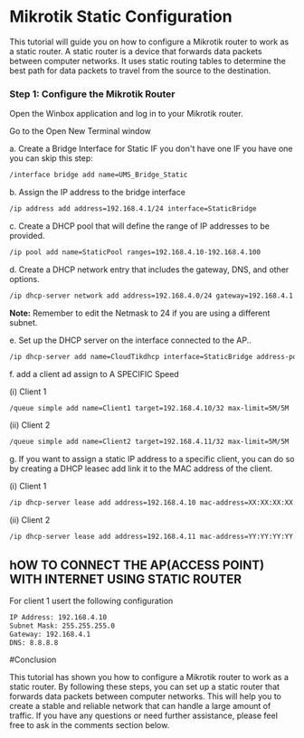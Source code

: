 # Mikrotik Static Configuration

This tutorial will guide you on how to configure a Mikrotik router to work as a static router. A static router is a device that forwards data packets between computer networks. It uses static routing tables to determine the best path for data packets to travel from the source to the destination.



### Step 1: Configure the Mikrotik Router


Open the Winbox application and log in to your Mikrotik router.

Go to the Open New Terminal window 

a. Create a Bridge Interface for Static IF you don't have one IF you have one you can skip this step:

```bash
/interface bridge add name=UMS_Bridge_Static
```

b. Assign the IP address to the bridge interface

```bash
/ip address add address=192.168.4.1/24 interface=StaticBridge
```

c. Create a DHCP pool that will define the range of IP addresses to be provided.

```bash
/ip pool add name=StaticPool ranges=192.168.4.10-192.168.4.100
```
d. Create a DHCP network entry that includes the gateway, DNS, and other options.

```bash
/ip dhcp-server network add address=192.168.4.0/24 gateway=192.168.4.1 dns-server=8.8.8.8
```

**Note:** Remember to edit the Netmask to 24 if you are using a different subnet.

e. Set up the DHCP server on the interface connected to the AP..

```bash
/ip dhcp-server add name=CloudTikdhcp interface=StaticBridge address-pool=StaticPool disabled=no
```

f. add a client ad assign to A SPECIFIC Speed

 (i) Client 1
   
```bash
/queue simple add name=Client1 target=192.168.4.10/32 max-limit=5M/5M
```

 (ii) Client 2

```bash
/queue simple add name=Client2 target=192.168.4.11/32 max-limit=5M/5M
```


g. If you want to assign a static IP address to a specific client, you can do so by creating a DHCP leasec add link it to the MAC address of the client.

  (i) Client 1

```bash
/ip dhcp-server lease add address=192.168.4.10 mac-address=XX:XX:XX:XX:XX:XX comment="Client1"
```

  (ii) Client 2

```bash
/ip dhcp-server lease add address=192.168.4.11 mac-address=YY:YY:YY:YY:YY:YY comment="Client2"
```


## hOW TO CONNECT THE AP(ACCESS POINT) WITH INTERNET USING STATIC ROUTER

For client 1 usert the following configuration

```bash
IP Address: 192.168.4.10
Subnet Mask: 255.255.255.0
Gateway: 192.168.4.1
DNS: 8.8.8.8
```

#Conclusion


This tutorial has shown you how to configure a Mikrotik router to work as a static router. By following these steps, you can set up a static router that forwards data packets between computer networks. This will help you to create a stable and reliable network that can handle a large amount of traffic. If you have any questions or need further assistance, please feel free to ask in the comments section below.





















